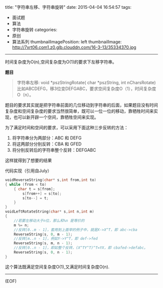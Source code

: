 title: "字符串左移、字符串旋转"
date: 2015-04-04 16:54:57
tags:
  - 面试题
  - 算法
  - 字符串旋转
categories:
  - 原创
  - 算法系列
thumbnailImagePosition: left
thumbnailImage: http://7xrt06.com1.z0.glb.clouddn.com/16-3-13/35334370.jpg
---

时间复杂度为O(n),空间复杂度为O(1)的要求下左移字符串。
<!-- excerpt -->

**题目**
>字符串左移:
>void *pszStringRotate( char *pszString, int nCharsRotate)
>比如ABCDEFG，移3位变DEFGABC，要求空间复杂度O（1），时间复杂度O（n）。

题目的要求其实就是把字符串前面的几位移动到字符串的后面，如果题目没有时间复杂度和空间复杂度的要求当然很简单，既可以一位一位的移动，靠牺牲时间来实现，也可以新开辟一个空间，靠牺牲空间来实现。

为了满足时间和空间的要求，可以采用下面这种三步反转的方法：

1. 将字符串分为两部分：ABC 和 DEFG
2. 将这两部分分别反转：CBA 和 GFED
3. 将分别反转后的字符串整个反转：DEFGABC

这样就得到了想要的结果

代码实现（引用自July）
```C
voidReverseString(char* s,int from,int to)
{ while (from < to)
    { char t = s[from];
        s[from++] = s[to];
        s[to--] = t;
    }
} 
voidLeftRotateString(char* s,int n,int m)
{
    //若要左移动大于n位，那么和%n 是等价的
    m %= n;
    //反转[0..m - 1]，套用到上面举的例子中，就是X->X^T，即 abc->cba
    ReverseString(s, 0, m - 1);
    //反转[m..n - 1]，例如Y->Y^T，即 def->fed
    ReverseString(s, m, n - 1);
    //反转[0..n - 1]，即如整个反转，(X^TY^T)^T=YX，即 cbafed->defabc。
    ReverseString(s, 0, n - 1); 
}
```

这个算法既满足空间复杂度O(1),又满足时间复杂度O(n).
***
(EOF)

